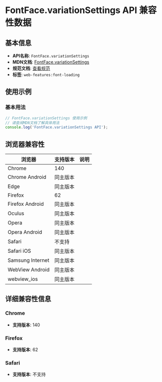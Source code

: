 # FontFace.variationSettings API 兼容性数据

## 基本信息

- **API名称**: `FontFace.variationSettings`
- **MDN文档**: [FontFace.variationSettings](https://developer.mozilla.org/docs/Web/API/FontFace/variationSettings)
- **规范文档**: [查看规范](https://drafts.csswg.org/css-font-loading/#dom-fontfacedescriptors-variationsettings)
- **标签**: `web-features:font-loading`

## 使用示例

### 基本用法

```javascript
// FontFace.variationSettings 使用示例
// 请查阅MDN文档了解具体用法
console.log('FontFace.variationSettings API');
```

## 浏览器兼容性

| 浏览器 | 支持版本 | 说明 |
|--------|----------|------|
| Chrome | 140 |  |
| Chrome Android | 同主版本 |  |
| Edge | 同主版本 |  |
| Firefox | 62 |  |
| Firefox Android | 同主版本 |  |
| Oculus | 同主版本 |  |
| Opera | 同主版本 |  |
| Opera Android | 同主版本 |  |
| Safari | 不支持 |  |
| Safari iOS | 同主版本 |  |
| Samsung Internet | 同主版本 |  |
| WebView Android | 同主版本 |  |
| webview_ios | 同主版本 |  |

## 详细兼容性信息

### Chrome

- **支持版本**: 140

### Firefox

- **支持版本**: 62

### Safari

- **支持版本**: 不支持

